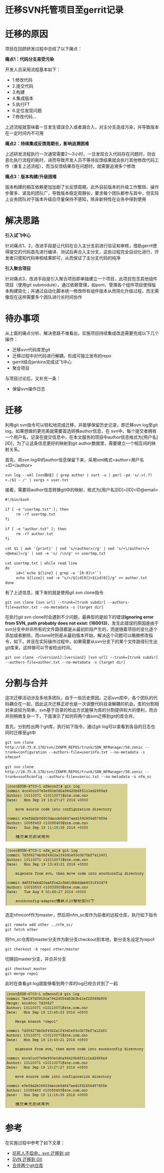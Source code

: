 迁移SVN托管项目至gerrit记录
=========================

# 迁移的原因
项目在回顾研发过程中总结了以下痛点：

**痛点1：代码分支易受污染**

开发人员采用流程基本如下：
- 1.修改代码
- 2.提交代码
- 3.构建
- 4.集成版本
- 5.执行FT
- 6.定位发现问题
- 7.修改代码...

上述流程就意味着一旦发生错误合入或者漏合入，对主分支造成污染，并导致版本在一定时间内不可用

**痛点2：持续集成反馈周期长，影响追溯困难**

上述研发流程执行一次通常需要2～3小时，一旦发现合入代码存在问题时，则会恶化执行流程的耗时，进而导致开发人员不等待反馈结果就会执行其他修改代码工作（重复上述流程），而当反馈结果存在问题时，就需要追溯多个修改

**痛点3：版本构建/升级困难**

版本构建的相互依赖更加加剧了长反馈周期，此外目前版本的升级工作繁琐、操作步骤多、波及的团队广，导致版本稳定周期长，要求每个团队都参与其中，但实际上业务团队对于版本升级应尽量保持不感知，除非新特性在业务中得到使用

# 解决思路
**引入试飞中心**

针对痛点1、2，改进手段是让代码在合入主分支前进行验证和审核，借助gerrit使得提交的代码首先进行编译、测试后再合入主分支，这些过程完全自动化进行，开发者只感知代码审核结果即可，从而保证了主分支代码的纯净

**引入聚合项目**

针对痛点3，改进手段是引入聚合项目即单独建立一个项目，此项目包含其他组件项目（使用git submodule），通过依赖管理，如pom，管理各个组件项目使得版本构建简化；并通过自动化脚本统一修改所有组件版本从而简化升级过程，而无需像现在这样需要多个团队进行长时间协作

# 待办事项
从上面的痛点分析、解决思路不难看出，实施项目持续集成改造需要完成以下几个操作：
- 迁移svn代码库至git
- 迁移过程中对代码进行解耦，形成可独立发布的repo
- gerrit结合jenkins完成试飞中心
- 聚合项目

与项目讨论后，又补充一条：
- 保留svn操作日志

# 迁移
利用git svn指令可以轻松地完成迁移，并能够保留历史记录，即迁移svn log至git log，如果想做的更完美就需要首选转换author信息，在 svn中，每个提交者拥有一个用户名，记录在提交信息中，在本文服务的项目中author信息格式为[用户名][ID]，为了让这条信息更好的映射到git author数据里，需要建立一个相互间的映射关系。

首先，将svn log中的author信息保留下来，采用xml格式\<author\>用户名+ID\</author\>
```
svn log --xml [svn路径] | grep author | sort -u | perl -pe 's/.>(.?)<./$1 - /' | xargs > user.txt
```
接着，需要将author信息转换git中的映射，格式为[用户名][ID]=[ID]\<ID@email\>

```
#!/bin/bash

if [ -e "usertmp.txt" ]; then
     rm -rf usertmp.txt
fi

if [ -e "author.txt" ]; then
     rm -rf author.txt
fi

cat $1 | awk '{print}' | sed 's/<author>//g' | sed 's/<\/author>/=<@email>/g' | sed -e 's/ /\n/g' >> usertmp.txt
 
cat usertmp.txt | while read line
do
     id=(`echo ${line} | grep -o '[0-9]\+'`)
     echo ${line}| sed -e "s/</${id[0]}<${id[0]}/g" >> author.txt
done
```

有了上述信息，接下来的就是使用git svn clone指令

```
git svn clone [svn url] --trunk=[trunk subdir] --authors-file=author.txt --no-metadata -s [target dir]
```

在执行git svn clone时会遇到不少问题，最典型的是如下的错误**Ignoring error from SVN, path probably does not exist: (160013)**，发生此错误的原因是由于svn分支中并非所有的文件路径都是从最初阶段产生的，而是随着项目的变化逐个添加或者删除，而clone时则是从最初版本开始，解决这个问题可以略微修改指令，如下。并且在实际操作过程中，如果需要从svn分支下的某个文件路径衍生出git库来，这样做可以节省检出时间。

```
git svn clone -r[version1]:[version2] [svn url] --trunk=[trunk subdir] --authors-file=author.txt --no-metadata -s [target dir]
```

# 分割与合并
这次迁移活动涉及多地多团队，由于一些历史原因，之前svn库中，各个团队的代码耦合在一起，因此这次迁移正好也是一次调整代码目录解耦的机会。库的分割相对来说较为简单，svn基于目录的检出方式能够为库的分割提供较大的便利，而合并则稍微复杂一下，下面演示了如何将两个由svn迁移到git的库合并。

首先，分别检出两个git库，执行如下指令，通过git log可以查看到各自的日志也同时迁移至git中

```
git svn clone http://10.75.8.170/svn/ZXNFM_REPOS/trunk/SDN_NFManager/50.zenic --trunk=configuration --authors-file=userinfo.txt --no-metadata -s nfmconf

git svn clone http://10.75.8.170/svn/ZXNFM_REPOS/trunk/SDN_NFManager/50.zenic --trunk=southconfig --authors-file=usersc.txt --no-metadata -s nfm_sc
```

![img=logo1](https://github.com/hxfirefox/blog/blob/master/TDD/img/log1.png)

![img=logo2](https://github.com/hxfirefox/blog/blob/master/TDD/img/log2.png)

选定nfmconf作为master，然后将nfm_sc库作为前者的远程仓库，执行如下指令

```
git remote add other ../nfm_sc/
git fetch other
```

将fm_sc仓库的master分支作为新分支checkout到本地，新分支名设定为repo1

```
git checkout -b repo1 other/master
```

切换回master分支，并合并分支

```
git checkout master
git merge repo1
```

此时在查看git log就能够看到两个库的log已经合并到了一起

![img=logo3](https://github.com/hxfirefox/blog/blob/master/TDD/img/log3.png)

# 参考
在实施过程中参考了如下文章：

- [坑死人不偿命，svn 迁移到 git](http://blog.csdn.net/cctt_1/article/details/41317419)
- [SVN 迁移到 Git](http://blog.csdn.net/lhzhang1985/article/details/6294223)
- [合并两个git仓库](http://blog.csdn.net/gouboft/article/details/8450696)
